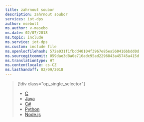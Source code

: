 ```yaml
---
title: zahrnout soubor
description: zahrnout soubor
services: iot-dps
author: msebolt
ms.author: v-masebo
ms.date: 02/07/2018
ms.topic: include
ms.service: iot-dps
ms.custom: include file
ms.openlocfilehash: 572e031f1fbdd40104f3967e85ea560416bbdd0d
ms.sourcegitcommit: 059dae3d8a0e716adc95ad2296843a45745a415d
ms.translationtype: HT
ms.contentlocale: cs-CZ
ms.lasthandoff: 02/09/2018
---
```

> [!div class="op_single_selector"]
> * [C](../articles/iot-dps/quick-create-simulated-device-x509.md)
> * [Java](../articles/iot-dps/quick-create-simulated-device-x509-java.md)
> * [C#](../articles/iot-dps/quick-create-simulated-device-x509-csharp.md)
> * [Python](../articles/iot-dps/quick-create-simulated-device-x509-python.md)
> * [Node.js](../articles/iot-dps/quick-create-simulated-device-x509-node.md)